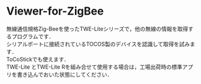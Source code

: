 # Viewer-for-ZigBee
無線通信規格Zig-Beeを使ったTWE-Liteシリーズで，他の無線の情報を取得するプログラムです．  
シリアルポートに接続されているTOCOS製のデバイスを認識して取得を試みます．  
ToCoStickでも使えます．  
TWE-Lite とTWE-Lite Rを組み合せて使用する場合は，工場出荷時の標準アプリを書き込んでおいた状態にしてください．  
  
